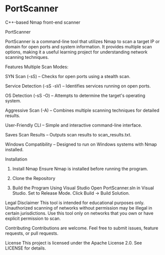 # PortScanner
C++-based Nmap front-end scanner

PortScanner

PortScanner is a command-line tool that utilizes Nmap to scan a target IP or domain for open ports and system information. It provides multiple scan options, making it a useful learning project for understanding network scanning techniques.

Features
Multiple Scan Modes:

SYN Scan (-sS) – Checks for open ports using a stealth scan.

Service Detection (-sS -sV) – Identifies services running on open ports.

OS Detection (-sS -O) – Attempts to determine the target's operating system.

Aggressive Scan (-A) – Combines multiple scanning techniques for detailed results.

User-Friendly CLI – Simple and interactive command-line interface.

Saves Scan Results – Outputs scan results to scan_results.txt.

Windows Compatibility – Designed to run on Windows systems with Nmap installed.

Installation
1. Install Nmap
Ensure Nmap is installed before running the program.

2. Clone the Repository

3. Build the Program
Using Visual Studio
Open PortScanner.sln in Visual Studio.
Set to Release Mode.
Click Build → Build Solution.


Legal Disclaimer
This tool is intended for educational purposes only.
Unauthorized scanning of networks without permission may be illegal in certain jurisdictions.
Use this tool only on networks that you own or have explicit permission to scan.

Contributing
Contributions are welcome. Feel free to submit issues, feature requests, or pull requests.

License
This project is licensed under the Apache License 2.0. See LICENSE for details.
